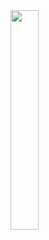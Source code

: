 <img width="30%" src="https://user-images.githubusercontent.com/82152173/124996150-6da80e80-e083-11eb-83dd-2a7eb88c6989.jpg"/>
